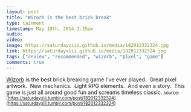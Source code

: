 ```yaml
---
layout: post
title: "Wizorb is the best brick break"
type: tainment
timestamp: May 19th, 2014 1:35pm
audio: 
video: 
image: https://saturdayxiii.github.io/media/182012332324.jpg
link: https://saturdayxiii.github.io/media/182012332324.jpg
tags: ["review", "recommended", "wizorb", "pixel", "game"]
comments: true
---
```

[Wizorb](https://store.steampowered.com/app/207420/Wizorb/) is the best brick breaking game I’ve ever played.  Great pixel artwork.  New mechanics.  Light RPG elements.  And even a story.  This game is just all around good fun and screams timeless classic.
<small>source: [https://saturdayxiii.tumblr.com/post/182012332324](https://saturdayxiii.tumblr.com/post/182012332324)</small>